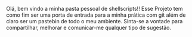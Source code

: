 Olá, bem vindo a minha pasta pessoal de shellscripts!!
Esse Projeto tem como fim ser uma porta de entrada para a minha prática com git além de claro ser um pastebin de todo o meu ambiente.
Sinta-se a vontade para compartilhar, melhorar e comunicar-me qualquer tipo de sugestão.
